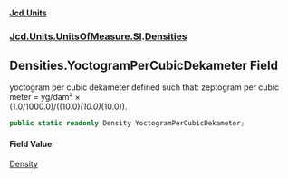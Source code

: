 #### [Jcd.Units](index.md 'index')
### [Jcd.Units.UnitsOfMeasure.SI](Jcd.Units.UnitsOfMeasure.SI.md 'Jcd.Units.UnitsOfMeasure.SI').[Densities](Densities.md 'Jcd.Units.UnitsOfMeasure.SI.Densities')

## Densities.YoctogramPerCubicDekameter Field

yoctogram per cubic dekameter defined such that: zeptogram per cubic meter = yg/dam³ ×  
(1.0/1000.0)/((10.0)*(10.0)*(10.0)).

```csharp
public static readonly Density YoctogramPerCubicDekameter;
```

#### Field Value
[Density](Density.md 'Jcd.Units.UnitTypes.Density')